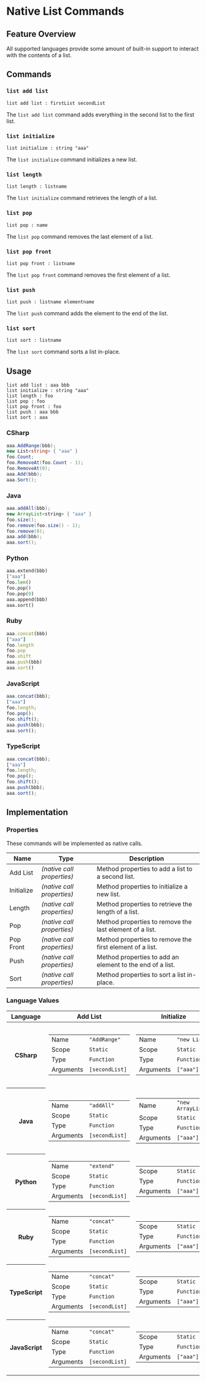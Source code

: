 # Native List Commands

## Feature Overview

All supported languages provide some amount of built-in support to interact with the contents of a list.


## Commands

### `list add list`

`list add list : firstList secondList `

The `list add list` command adds everything in the second list to the first list.

### `list initialize`

`list initialize : string "aaa" `

The `list initialize` command initializes a new list.

### `list length`

`list length : listname `

The `list initialize` command retrieves the length of a list.

### `list pop`

`list pop : name`

The `list pop` command removes the last element of a list.

### `list pop front`

`list pop front : listname`

The `list pop front` command removes the first element of a list.

### `list push`

`list push : listname elementname`

The `list push` command adds the element to the end of the list.

### `list sort`

`list sort : listname`

The `list sort` command sorts a list in-place.

## Usage

```gls
list add list : aaa bbb
list initialize : string "aaa"
list length : foo
list pop : foo
list pop front : foo
list push : aaa bbb
list sort : aaa
```

### CSharp

```csharp
aaa.AddRange(bbb);
new List<string> { "aaa" }
foo.Count;
foo.RemoveAt(foo.Count - 1);
foo.RemoveAt(0);
aaa.Add(bbb);
aaa.Sort();
```

### Java

```java
aaa.addAll(bbb);
new ArrayList<string> { "aaa" }
foo.size();
foo.remove(foo.size() - 1);
foo.remove(0);
aaa.add(bbb);
aaa.sort();
```

### Python

```python
aaa.extend(bbb)
["aaa"]
foo.len()
foo.pop()
foo.pop(0)
aaa.append(bbb)
aaa.sort()
```

### Ruby

```ruby
aaa.concat(bbb)
["aaa"]
foo.length
foo.pop
foo.shift
aaa.push(bbb)
aaa.sort()
```

### JavaScript

```javascript
aaa.concat(bbb);
["aaa"]
foo.length;
foo.pop();
foo.shift();
aaa.push(bbb);
aaa.sort();
```

### TypeScript

```typescript
aaa.concat(bbb);
["aaa"]
foo.length;
foo.pop();
foo.shift();
aaa.push(bbb);
aaa.sort();
```

## Implementation

### Properties

These commands will be implemented as native calls.

<table>
    <thead>
        <th>Name</th>
        <th>Type</th>
        <th>Description</th>
    </thead>
    <tbody>
        <tr>
            <td>Add List</td>
            <td><em>(native call properties)</em></td>
            <td>Method properties to add a list to a second list.</td>
        </tr>
        <tr>
            <td>Initialize</td>
            <td><em>(native call properties)</em></td>
            <td>Method properties to initialize a new list.</td>
        </tr>
        <tr>
            <td>Length</td>
            <td><em>(native call properties)</em></td>
            <td>Method properties to retrieve the length of a list.</td>
        </tr>
        <tr>
            <td>Pop</td>
            <td><em>(native call properties)</em></td>
            <td>Method properties to remove the last element of a list.</td>
        </tr>
        <tr>
            <td>Pop Front</td>
            <td><em>(native call properties)</em></td>
            <td>Method properties to remove the first element of a list.</td>
        </tr>
        <tr>
            <td>Push</td>
            <td><em>(native call properties)</em></td>
            <td>Method properties to add an element to the end of a list.</td>
        </tr>
        <tr>
            <td>Sort</td>
            <td><em>(native call properties)</em></td>
            <td>Method properties to sort a list in-place.</td>
        </tr>
    </tbody>
</table>

### Language Values

<table>
    <thead>
        <th>Language</th>
        <th>Add List</th>
        <th>Initialize</th>
        <th>Length</th>
        <th>Pop</th>
        <th>Pop Front</th>
        <th>Push</th>
        <th>Sort</th>
    </thead>
    <tbody>
        <tr>
            <th>CSharp</th>
            <td>
                <table>
                    <tr>
                        <td>Name</td>
                        <td><code>"AddRange"</code></td>
                    </tr>
                    <tr>
                        <td>Scope</td>
                        <td><code>Static</code></td>
                    </tr>
                    <tr>
                        <td>Type</td>
                        <td><code>Function</code></td>
                    </tr>
                    <tr>
                        <td>Arguments</td>
                        <td><code>[secondList]</code></td>
                    </tr>
                </table>
            </td>
            <td>
                <table>
                    <tr>
                        <td>Name</td>
                        <td><code>"new List<string>"</code></td>
                    </tr>
                    <tr>
                        <td>Scope</td>
                        <td><code>Static</code></td>
                    </tr>
                    <tr>
                        <td>Type</td>
                        <td><code>Function</code></td>
                    </tr>
                    <tr>
                        <td>Arguments</td>
                        <td><code>["aaa"]</code></td>
                    </tr>
                </table>
            </td>
            <td>
                <table>
                    <tr>
                        <td>Name</td>
                        <td><code>"Count"</code></td>
                    </tr>
                    <tr>
                        <td>Scope</td>
                        <td><code>Static</code></td>
                    </tr>
                    <tr>
                        <td>Type</td>
                        <td><code>Function</code></td>
                    </tr>
                </table>
            </td>
            <td>
                <table>
                    <tr>
                        <td>Name</td>
                        <td><code>"RemoveAt"</code></td>
                    </tr>
                    <tr>
                        <td>Scope</td>
                        <td><code>Static</code></td>
                    </tr>
                    <tr>
                        <td>Type</td>
                        <td><code>Function</code></td>
                    </tr>
                    <tr>
                        <td>Arguments</td>
                        <td><code>["{0}.Count - 1"]</code></td>
                    </tr>
                </table>
            </td>
            <td>
                <table>
                    <tr>
                        <td>Name</td>
                        <td><code>"RemoveAt"</code></td>
                    </tr>
                    <tr>
                        <td>Scope</td>
                        <td><code>Static</code></td>
                    </tr>
                    <tr>
                        <td>Type</td>
                        <td><code>Function</code></td>
                    </tr>
                    <tr>
                        <td>Arguments</td>
                        <td><code>["0"]</code></td>
                    </tr>
                </table>
            </td>
            <td>
                <table>
                    <tr>
                        <td>Name</td>
                        <td><code>"Add"</code></td>
                    </tr>
                    <tr>
                        <td>Scope</td>
                        <td><code>Static</code></td>
                    </tr>
                    <tr>
                        <td>Type</td>
                        <td><code>Function</code></td>
                    </tr>
                    <tr>
                        <td>Arguments</td>
                        <td><code>["elementName"]</code></td>
                    </tr>
                </table>
            </td>
            <td>
                <table>
                    <tr>
                        <td>Name</td>
                        <td><code>"Sort"</code></td>
                    </tr>
                    <tr>
                        <td>Scope</td>
                        <td><code>Static</code></td>
                    </tr>
                    <tr>
                        <td>Type</td>
                        <td><code>Function</code></td>
                    </tr>
                </table>
            </td>
        </tr>
        <tr>
            <th>Java</th>
            <td>
                <table>
                    <tr>
                        <td>Name</td>
                        <td><code>"addAll"</code></td>
                    </tr>
                    <tr>
                        <td>Scope</td>
                        <td><code>Static</code></td>
                    </tr>
                    <tr>
                        <td>Type</td>
                        <td><code>Function</code></td>
                    </tr>
                    <tr>
                        <td>Arguments</td>
                        <td><code>[secondList]</code></td>
                    </tr>
                </table>
            </td>
            <td>
                <table>
                    <tr>
                        <td>Name</td>
                        <td><code>"new ArrayList"</code></td>
                    </tr>
                    <tr>
                        <td>Scope</td>
                        <td><code>Static</code></td>
                    </tr>
                    <tr>
                        <td>Type</td>
                        <td><code>Function</code></td>
                    </tr>
                    <tr>
                        <td>Arguments</td>
                        <td><code>["aaa"]</code></td>
                    </tr>
                </table>
            </td>
            <td>
                <table>
                    <tr>
                        <td>Name</td>
                        <td><code>"size"</code></td>
                    </tr>
                    <tr>
                        <td>Scope</td>
                        <td><code>Static</code></td>
                    </tr>
                    <tr>
                        <td>Type</td>
                        <td><code>Function</code></td>
                    </tr>
                </table>
            </td>
            <td>
                <table>
                    <tr>
                        <td>Name</td>
                        <td><code>"remove"</code></td>
                    </tr>
                    <tr>
                        <td>Scope</td>
                        <td><code>Static</code></td>
                    </tr>
                    <tr>
                        <td>Type</td>
                        <td><code>Function</code></td>
                    </tr>
                    <tr>
                        <td>Arguments</td>
                        <td><code>["{0}.size() - 1"]</code></td>
                    </tr>
                </table>
            </td>
            <td>
                <table>
                    <tr>
                        <td>Name</td>
                        <td><code>"remove"</code></td>
                    </tr>
                    <tr>
                        <td>Scope</td>
                        <td><code>Static</code></td>
                    </tr>
                    <tr>
                        <td>Type</td>
                        <td><code>Function</code></td>
                    </tr>
                    <tr>
                        <td>Arguments</td>
                        <td><code>["0"]</code></td>
                    </tr>
                </table>
            </td>
            <td>
                <table>
                    <tr>
                        <td>Name</td>
                        <td><code>"add"</code></td>
                    </tr>
                    <tr>
                        <td>Scope</td>
                        <td><code>Static</code></td>
                    </tr>
                    <tr>
                        <td>Type</td>
                        <td><code>Function</code></td>
                    </tr>
                    <tr>
                        <td>Arguments</td>
                        <td><code>["elementName"]</code></td>
                    </tr>
                </table>
            </td>
            <td>
                <table>
                    <tr>
                        <td>Name</td>
                        <td><code>"sort"</code></td>
                    </tr>
                    <tr>
                        <td>Scope</td>
                        <td><code>Static</code></td>
                    </tr>
                    <tr>
                        <td>Type</td>
                        <td><code>Function</code></td>
                    </tr>
                </table>
            </td>
        </tr>
        <tr>
            <th>Python</th>
            <td>
                <table>
                    <tr>
                        <td>Name</td>
                        <td><code>"extend"</code></td>
                    </tr>
                    <tr>
                        <td>Scope</td>
                        <td><code>Static</code></td>
                    </tr>
                    <tr>
                        <td>Type</td>
                        <td><code>Function</code></td>
                    </tr>
                    <tr>
                        <td>Arguments</td>
                        <td><code>[secondList]</code></td>
                    </tr>
                </table>
            </td>
            <td>
                <table>
                    <tr>
                        <td>Scope</td>
                        <td><code>Static</code></td>
                    </tr>
                    <tr>
                        <td>Type</td>
                        <td><code>Function</code></td>
                    </tr>
                    <tr>
                        <td>Arguments</td>
                        <td><code>["aaa"]</code></td>
                    </tr>
                </table>
            </td>
            <td>
                <table>
                    <tr>
                        <td>Name</td>
                        <td><code>"len"</code></td>
                    </tr>
                    <tr>
                        <td>Scope</td>
                        <td><code>Static</code></td>
                    </tr>
                    <tr>
                        <td>Type</td>
                        <td><code>Function</code></td>
                    </tr>
                </table>
            </td>
            <td>
                <table>
                    <tr>
                        <td>Name</td>
                        <td><code>"pop"</code></td>
                    </tr>
                    <tr>
                        <td>Scope</td>
                        <td><code>Static</code></td>
                    </tr>
                    <tr>
                        <td>Type</td>
                        <td><code>Function</code></td>
                    </tr>
                </table>
            </td>
            <td>
                <table>
                    <tr>
                        <td>Name</td>
                        <td><code>"pop"</code></td>
                    </tr>
                    <tr>
                        <td>Scope</td>
                        <td><code>Static</code></td>
                    </tr>
                    <tr>
                        <td>Type</td>
                        <td><code>Function</code></td>
                    </tr>
                    <tr>
                        <td>Arguments</td>
                        <td><code>["0"]</code></td>
                    </tr>
                </table>
            </td>
            <td>
                <table>
                    <tr>
                        <td>Name</td>
                        <td><code>"append"</code></td>
                    </tr>
                    <tr>
                        <td>Scope</td>
                        <td><code>Static</code></td>
                    </tr>
                    <tr>
                        <td>Type</td>
                        <td><code>Function</code></td>
                    </tr>
                    <tr>
                        <td>Arguments</td>
                        <td><code>["elementName"]</code></td>
                    </tr>
                </table>
            </td>
            <td>
                <table>
                    <tr>
                        <td>Name</td>
                        <td><code>"sort"</code></td>
                    </tr>
                    <tr>
                        <td>Scope</td>
                        <td><code>Static</code></td>
                    </tr>
                    <tr>
                        <td>Type</td>
                        <td><code>Function</code></td>
                    </tr>
                </table>
            </td>
        </tr>
        <tr>
            <th>Ruby</th>
            <td>
                <table>
                    <tr>
                        <td>Name</td>
                        <td><code>"concat"</code></td>
                    </tr>
                    <tr>
                        <td>Scope</td>
                        <td><code>Static</code></td>
                    </tr>
                    <tr>
                        <td>Type</td>
                        <td><code>Function</code></td>
                    </tr>
                    <tr>
                        <td>Arguments</td>
                        <td><code>[secondList]</code></td>
                    </tr>
                </table>
            </td>
            <td>
                <table>
                    <tr>
                        <td>Scope</td>
                        <td><code>Static</code></td>
                    </tr>
                    <tr>
                        <td>Type</td>
                        <td><code>Function</code></td>
                    </tr>
                    <tr>
                        <td>Arguments</td>
                        <td><code>["aaa"]</code></td>
                    </tr>
                </table>
            </td>
            <td>
                <table>
                    <tr>
                        <td>Name</td>
                        <td><code>"length"</code></td>
                    </tr>
                    <tr>
                        <td>Scope</td>
                        <td><code>Static</code></td>
                    </tr>
                    <tr>
                        <td>Type</td>
                        <td><code>Function</code></td>
                    </tr>
                </table>
            </td>
            <td>
                <table>
                    <tr>
                        <td>Name</td>
                        <td><code>"pop"</code></td>
                    </tr>
                    <tr>
                        <td>Scope</td>
                        <td><code>Static</code></td>
                    </tr>
                    <tr>
                        <td>Type</td>
                        <td><code>Function</code></td>
                    </tr>
                </table>
            </td>
            <td>
                <table>
                    <tr>
                        <td>Name</td>
                        <td><code>"shift"</code></td>
                    </tr>
                    <tr>
                        <td>Scope</td>
                        <td><code>Static</code></td>
                    </tr>
                    <tr>
                        <td>Type</td>
                        <td><code>Function</code></td>
                    </tr>
                </table>
            </td>
            <td>
                <table>
                    <tr>
                        <td>Name</td>
                        <td><code>"push"</code></td>
                    </tr>
                    <tr>
                        <td>Scope</td>
                        <td><code>Static</code></td>
                    </tr>
                    <tr>
                        <td>Type</td>
                        <td><code>Function</code></td>
                    </tr>
                    <tr>
                        <td>Arguments</td>
                        <td><code>["elementName"]</code></td>
                    </tr>
                </table>
            </td>
            <td>
                <table>
                    <tr>
                        <td>Name</td>
                        <td><code>"sort"</code></td>
                    </tr>
                    <tr>
                        <td>Scope</td>
                        <td><code>Static</code></td>
                    </tr>
                    <tr>
                        <td>Type</td>
                        <td><code>Function</code></td>
                    </tr>
                </table>
            </td>
        </tr>
        <tr>
            <th>TypeScript</th>
            <td>
                <table>
                    <tr>
                        <td>Name</td>
                        <td><code>"concat"</code></td>
                    </tr>
                    <tr>
                        <td>Scope</td>
                        <td><code>Static</code></td>
                    </tr>
                    <tr>
                        <td>Type</td>
                        <td><code>Function</code></td>
                    </tr>
                    <tr>
                        <td>Arguments</td>
                        <td><code>[secondList]</code></td>
                    </tr>
                </table>
            </td>
            <td>
                <table>
                    <tr>
                        <td>Scope</td>
                        <td><code>Static</code></td>
                    </tr>
                    <tr>
                        <td>Type</td>
                        <td><code>Function</code></td>
                    </tr>
                    <tr>
                        <td>Arguments</td>
                        <td><code>["aaa"]</code></td>
                    </tr>
                </table>
            </td>
            <td>
                <table>
                    <tr>
                        <td>Name</td>
                        <td><code>"length"</code></td>
                    </tr>
                    <tr>
                        <td>Scope</td>
                        <td><code>Static</code></td>
                    </tr>
                    <tr>
                        <td>Type</td>
                        <td><code>Function</code></td>
                    </tr>
                </table>
            </td>
            <td>
                <table>
                    <tr>
                        <td>Name</td>
                        <td><code>"pop"</code></td>
                    </tr>
                    <tr>
                        <td>Scope</td>
                        <td><code>Static</code></td>
                    </tr>
                    <tr>
                        <td>Type</td>
                        <td><code>Function</code></td>
                    </tr>
                </table>
            </td>
            <td>
                <table>
                    <tr>
                        <td>Name</td>
                        <td><code>"shift"</code></td>
                    </tr>
                    <tr>
                        <td>Scope</td>
                        <td><code>Static</code></td>
                    </tr>
                    <tr>
                        <td>Type</td>
                        <td><code>Function</code></td>
                    </tr>
                </table>
            </td>
            <td>
                <table>
                    <tr>
                        <td>Name</td>
                        <td><code>"push"</code></td>
                    </tr>
                    <tr>
                        <td>Scope</td>
                        <td><code>Static</code></td>
                    </tr>
                    <tr>
                        <td>Type</td>
                        <td><code>Function</code></td>
                    </tr>
                    <tr>
                        <td>Arguments</td>
                        <td><code>["elementName"]</code></td>
                    </tr>
                </table>
            </td>
            <td>
                <table>
                    <tr>
                        <td>Name</td>
                        <td><code>"sort"</code></td>
                    </tr>
                    <tr>
                        <td>Scope</td>
                        <td><code>Static</code></td>
                    </tr>
                    <tr>
                        <td>Type</td>
                        <td><code>Function</code></td>
                    </tr>
                </table>
            </td>
        </tr>
        <tr>
            <th>JavaScript</th>
            <td>
                <table>
                    <tr>
                        <td>Name</td>
                        <td><code>"concat"</code></td>
                    </tr>
                    <tr>
                        <td>Scope</td>
                        <td><code>Static</code></td>
                    </tr>
                    <tr>
                        <td>Type</td>
                        <td><code>Function</code></td>
                    </tr>
                    <tr>
                        <td>Arguments</td>
                        <td><code>[secondList]</code></td>
                    </tr>
                </table>
            </td>
            <td>
                <table>
                    <tr>
                        <td>Scope</td>
                        <td><code>Static</code></td>
                    </tr>
                    <tr>
                        <td>Type</td>
                        <td><code>Function</code></td>
                    </tr>
                    <tr>
                        <td>Arguments</td>
                        <td><code>["aaa"]</code></td>
                    </tr>
                </table>
            </td>
            <td>
                <table>
                    <tr>
                        <td>Name</td>
                        <td><code>"length"</code></td>
                    </tr>
                    <tr>
                        <td>Scope</td>
                        <td><code>Static</code></td>
                    </tr>
                    <tr>
                        <td>Type</td>
                        <td><code>Function</code></td>
                    </tr>
                </table>
            </td>
            <td>
                <table>
                    <tr>
                        <td>Name</td>
                        <td><code>"pop"</code></td>
                    </tr>
                    <tr>
                        <td>Scope</td>
                        <td><code>Static</code></td>
                    </tr>
                    <tr>
                        <td>Type</td>
                        <td><code>Function</code></td>
                    </tr>
                </table>
            </td>
            <td>
                <table>
                    <tr>
                        <td>Name</td>
                        <td><code>"shift"</code></td>
                    </tr>
                    <tr>
                        <td>Scope</td>
                        <td><code>Static</code></td>
                    </tr>
                    <tr>
                        <td>Type</td>
                        <td><code>Function</code></td>
                    </tr>
                </table>
            </td>
            <td>
                <table>
                    <tr>
                        <td>Name</td>
                        <td><code>"push"</code></td>
                    </tr>
                    <tr>
                        <td>Scope</td>
                        <td><code>Static</code></td>
                    </tr>
                    <tr>
                        <td>Type</td>
                        <td><code>Function</code></td>
                    </tr>
                    <tr>
                        <td>Arguments</td>
                        <td><code>["elementName"]</code></td>
                    </tr>
                </table>
            </td>
            <td>
                <table>
                    <tr>
                        <td>Name</td>
                        <td><code>"sort"</code></td>
                    </tr>
                    <tr>
                        <td>Scope</td>
                        <td><code>Static</code></td>
                    </tr>
                    <tr>
                        <td>Type</td>
                        <td><code>Function</code></td>
                    </tr>
                </table>
            </td>
        </tr>
    </tbody>
</table>

